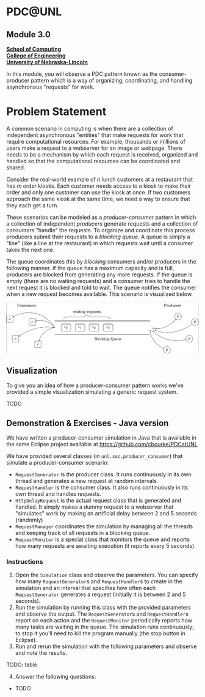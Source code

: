 # PDC@UNL
## Module 3.0
**[School of Computing](https://computing.unl.edu/)**  
**[College of Engineering](https://engineering.unl.edu/)**  
**[University of Nebraska-Lincoln](https://unl.edu)**  

In this module, you will observe a PDC pattern known as the consumer-producer
pattern which is a way of organizing, coordinating, and handling asynchronous
"requests" for work.

# Problem Statement

A common scenario in computing is when there are a collection of independent
asynchronous "entities" that make requests for work that require computational
resources.  For example, thousands or millions of users make a request to a
webserver for an image or webpage.  There needs to be a mechanism by which each
request is received, organized and handled so that the computational resources
can be coordinated and shared.

Consider the real-world example of $n$ lunch customers at a restaurant that
has $m$ order kiosks.  Each customer needs access to a kiosk to make their
order and only one customer can use the kiosk at once.  If two customers
approach the same kiosk at the same time, we need a way to ensure that they
each get a turn.

These scenarios can be modeled as a *producer-consumer* pattern in which
a collection of independent *producers* generate requests and a collection
of *consumers* "handle" the requests.  To organize and coordinate this process
producers submit their requests to a *blocking queue*.  A queue is simply a
"line" (like a line at the restaurant) in which requests wait until a consumer
takes the next one.  

The queue coordinates this by *blocking* consumers and/or
producers in the following manner.  If the queue has a maximum capacity and
is full, producers are blocked from generating any more requests.  If the
queue is empty (there are no waiting requests) and a consumer tries to handle
the next request it is blocked and told to wait.  The queue notifies the
consumer when a new request becomes available.  This scenario is visualized
below.

<img src="../web/assets/img/producerConsumer.png"/>

## Visualization

To give you an idea of how a producer-consumer pattern works we've provided
a simple visualization simulating a generic request system.  

TODO

## Demonstration & Exercises - Java version

We have written a producer-consumer simulation in Java that is available
in the same Eclipse project available at https://github.com/cbourke/PDCatUNL

We have provided several classes (in `unl.soc.producer_consumer`) that
simulate a producer-consumer scenario:

* `RequestGenerator` is the producer class.  It runs continuously in its own
thread and generates a new request at random intervals.
* `RequestHandler` is the consumer class.  It also runs continuously in its
own thread and handles requests.
* `HttpDelayRequest` is the actual request class that is generated and handled.
It simply makes a dummy request to a webserver that "simulates" work by making
an artificial delay between 2 and 5 seconds (randomly)
* `RequestManager` coordinates the simulation by managing all the threads and
keeping track of all requests in a blocking queue.  
* `RequestMonitor` is a special class that monitors the queue and reports how
many requests are awaiting execution (it reports every 5 seconds).

### Instructions

1. Open the `Simulation` class and observe the parameters.  You can specify
how many `RequestGenerator`s and `RequestHandler`s to create in the simulation
and an interval that specifies how often each `RequestGenerator` generates
a request (initially it is between 2 and 5 seconds).  
2. Run the simulation by running this class with the provided parameters and
observe the output.  The `RequestGenerator`s and `RequestHandler`s report on
each action and the `RequestMonitor` periodically reports how many tasks are
waiting in the queue.  The simulation runs continuously; to stop it you'll need
to kill the program manually (the stop button in Eclipse).  
3. Run and rerun the simulation with the following parameters and observe and
note the results.

TODO: table

4. Answer the following questions:

* TODO
